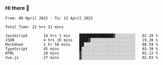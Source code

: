 ### Hi there 👋

<!--
**siaikin/siaikin** is a ✨ _special_ ✨ repository because its `README.md` (this file) appears on your GitHub profile.

Here are some ideas to get you started:

- 🔭 I’m currently working on ...
- 🌱 I’m currently learning ...
- 👯 I’m looking to collaborate on ...
- 🤔 I’m looking for help with ...
- 💬 Ask me about ...
- 📫 How to reach me: ...
- 😄 Pronouns: ...
- ⚡ Fun fact: ...
-->

<!--START_SECTION:waka-->

```text
From: 08 April 2022 - To: 15 April 2022

Total Time: 22 hrs 31 mins

JavaScript       14 hrs 1 min    ███████████████▓░░░░░░░░░   62.29 %
JSON             4 hrs 19 mins   ████▓░░░░░░░░░░░░░░░░░░░░   19.20 %
Markdown         1 hr 56 mins    ██░░░░░░░░░░░░░░░░░░░░░░░   08.59 %
TypeScript       45 mins         █░░░░░░░░░░░░░░░░░░░░░░░░   03.39 %
HTML             28 mins         ▓░░░░░░░░░░░░░░░░░░░░░░░░   02.13 %
Vue.js           27 mins         ▓░░░░░░░░░░░░░░░░░░░░░░░░   02.03 %
```

<!--END_SECTION:waka-->
